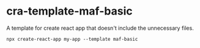 # cra-template-maf-basic

A template for create react app that doesn't include the unnecessary files.

`npx create-react-app my-app --template maf-basic`
